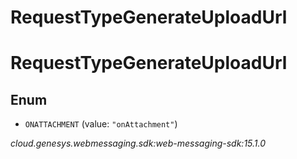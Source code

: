 # RequestTypeGenerateUploadUrl


# RequestTypeGenerateUploadUrl

## Enum


* `ONATTACHMENT` (value: `"onAttachment"`)




_cloud.genesys.webmessaging.sdk:web-messaging-sdk:15.1.0_

